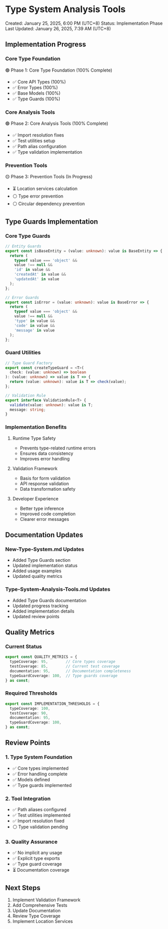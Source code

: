 # Type System Analysis Tools
Created: January 25, 2025, 6:00 PM (UTC+8)
Status: Implementation Phase
Last Updated: January 26, 2025, 7:39 AM (UTC+8)

## Implementation Progress

### Core Type Foundation
🟢 Phase 1: Core Type Foundation (100% Complete)
  - ✅ Core API Types (100%)
  - ✅ Error Types (100%)
  - ✅ Base Models (100%)
  - ✅ Type Guards (100%)

### Core Analysis Tools
🟢 Phase 2: Core Analysis Tools (100% Complete)
  - ✅ Import resolution fixes
  - ✅ Test utilities setup
  - ✅ Path alias configuration
  - ✅ Type validation implementation

### Prevention Tools
🟡 Phase 3: Prevention Tools (In Progress)
  - ⏳ Location services calculation
  - ⚪ Type error prevention
  - ⚪ Circular dependency prevention

## Type Guards Implementation

### Core Type Guards
```typescript
// Entity Guards
export const isBaseEntity = (value: unknown): value is BaseEntity => {
  return (
    typeof value === 'object' &&
    value !== null &&
    'id' in value &&
    'createdAt' in value &&
    'updatedAt' in value
  );
};

// Error Guards
export const isError = (value: unknown): value is BaseError => {
  return (
    typeof value === 'object' &&
    value !== null &&
    'type' in value &&
    'code' in value &&
    'message' in value
  );
};
```

### Guard Utilities
```typescript
// Type Guard Factory
export const createTypeGuard = <T>(
  check: (value: unknown) => boolean
): (value: unknown) => value is T => {
  return (value: unknown): value is T => check(value);
};

// Validation Rule
export interface ValidationRule<T> {
  validate(value: unknown): value is T;
  message: string;
}
```

### Implementation Benefits
1. Runtime Type Safety
   - Prevents type-related runtime errors
   - Ensures data consistency
   - Improves error handling

2. Validation Framework
   - Basis for form validation
   - API response validation
   - Data transformation safety

3. Developer Experience
   - Better type inference
   - Improved code completion
   - Clearer error messages

## Documentation Updates

### New-Type-System.md Updates
- Added Type Guards section
- Updated implementation status
- Added usage examples
- Updated quality metrics

### Type-System-Analysis-Tools.md Updates
- Added Type Guards documentation
- Updated progress tracking
- Added implementation details
- Updated review points

## Quality Metrics

### Current Status
```typescript
export const QUALITY_METRICS = {
  typeCoverage: 95,        // Core types coverage
  testCoverage: 85,        // Current test coverage
  documentation: 95,       // Documentation completeness
  typeGuardCoverage: 100,  // Type guards coverage
} as const;
```

### Required Thresholds
```typescript
export const IMPLEMENTATION_THRESHOLDS = {
  typeCoverage: 100,
  testCoverage: 90,
  documentation: 95,
  typeGuardCoverage: 100,
} as const;
```

## Review Points

### 1. Type System Foundation
- ✅ Core types implemented
- ✅ Error handling complete
- ✅ Models defined
- ✅ Type guards implemented

### 2. Tool Integration
- ✅ Path aliases configured
- ✅ Test utilities implemented
- ✅ Import resolution fixed
- ⚪ Type validation pending

### 3. Quality Assurance
- ✅ No implicit any usage
- ✅ Explicit type exports
- ✅ Type guard coverage
- ⏳ Documentation coverage

## Next Steps
1. Implement Validation Framework
2. Add Comprehensive Tests
3. Update Documentation
4. Review Type Coverage
5. Implement Location Services